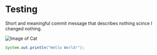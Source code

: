 # Testing
Short and meaningful commit message that describes nothing scince I changed nothing.

![Image of Cat](https://i.ytimg.com/vi/i66Ixw5o85w/hq720.jpg?sqp=-oaymwEhCK4FEIIDSFryq4qpAxMIARUAAAAAGAElAADIQj0AgKJD&rs=AOn4CLBdYsotJFrVAe2tbM3qy6LOdYxcjQ)

```java
System.out.println("Hello World!");
```
